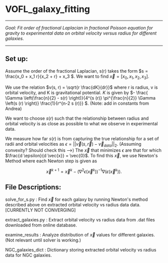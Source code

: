 # VOFL_galaxy_fitting

---
*Goal: Fit order of fractional Laplacian in fractional Poisson equation for gravity to experimental data on orbital velocity versus radius for different galaxies.*

---

## Set up:

Assume the order of the fractional Laplacian, s(r) takes the form $s = \frac{x_0 + x_1 r}{x_2 + r} + x_3 $.  We want to find $\vec{x}  = [x_0, x_1, x_2, x_3]$.

We use the relation $v(s, r) = \sqrt{r \frac{dK}{dr}}$ where r is radius, v is orbital velocity, and K is gravitational potential.  $K$ is given by $- \frac{ \Gamma \left(\frac{n}{2} - s(r) \right)}{4^{s (r)} \pi^{\frac{n}{2}} \Gamma \left(s (r) \right)} \frac{1}{r^{n-2 s (r)}} $.  (Note: add in constants from Andrea)

We want to choose $s(r)$ such that the relationship between radius and orbital velocity is as close as possible to what we observe in experimental data.

We measure how far $s(r)$ is from capturing the true relationship for a set of radii and orbital velocities as $\epsilon = || \vec{v} (s, \vec{r}) - \vec{v}_{data} ||_2$.  (Assuming convexity?  Should check this -->) The $\vec{x}$ that minimizes $\epsilon$ are that for which $\frac{d \epsilon}{d \vec{x}} = \vec{0}$.  To find this $\vec{x}$, we use Newton's Method where each Newton step is given as 

$$\vec{x}^{k+1} = \vec{x}^{k}- \left(\nabla^2 \epsilon(\vec{x}^{k})\right)^{-1} \nabla(\epsilon(\vec{x}^{k})).$$

## File Descriptions:
solve_for_s.py : Find $\vec{x}$ for each galaxy by running Newton's method described above on extracted orbital velocity vs radius data data. [CURRENTLY NOT CONVERGING]

extract_galaxies.py : Extract orbital velocity vs radius data from .dat files downloaded from online database.

examine_results : Analyze distribution of $\vec{x}$ values for different galaxies.  (Not relevant until solver is working.)

NGC_galaxies_dict : Dictionary storing extracted orbital velocity vs radius data for NGC galaxies.

